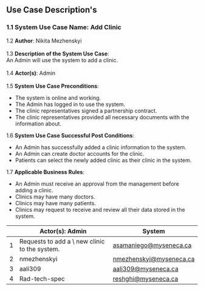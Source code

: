 ## Use Case Description's

### 1.1 System Use Case Name: Add Clinic
1.2 **Author**: Nikita Mezhenskyi\
\
1.3 **Description of the System Use Case**:\
An Admin will use the system to add a clinic.\
\
1.4 **Actor(s)**: Admin\
\
1.5 **System Use Case Preconditions**:
-	The system is online and working.
-	The Admin has logged in to use the system.
-	The clinic representatives signed a partnership contract.
-	The clinic representatives provided all necessary documents with the information about.

1.6 **System Use Case Successful Post Conditions**:
-	An Admin has successfully added a clinic information to the system.
-	An Admin can create doctor accounts for the clinic.
-	Patients can select the newly added clinic as their clinic in the system.

1.7 **Applicable Business Rules**:
-	An Admin must receive an approval from the management before adding a clinic.
-	Clinics may have many doctors.
-	Clinics may have many patients.
-	Clinics may request to receive and review all their data stored in the system.


|   | Actor(s): Admin|           System              |
| --| ---------------|-------------------------------|
| 1 | Requests to add a \ new clinic to the system.     | asamaniego@myseneca.ca        |
| 2 | nmezhenskyi    | nmezhenskyi@myseneca.ca       |
| 3 | aali309        | aali309@myseneca.ca           |
| 4 | Rad-tech-spec  | reshghi@myseneca.ca           |





